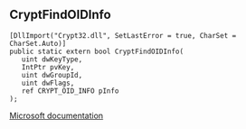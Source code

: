 ## CryptFindOIDInfo

```
[DllImport("Crypt32.dll", SetLastError = true, CharSet = CharSet.Auto)]
public static extern bool CryptFindOIDInfo(
   uint dwKeyType,
   IntPtr pvKey,
   uint dwGroupId,
   uint dwFlags,
   ref CRYPT_OID_INFO pInfo
);
```

[Microsoft documentation](https://docs.microsoft.com/en-us/windows/win32/api/wincrypt/nf-wincrypt-cryptfindoidinfo)
